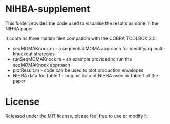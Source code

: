 # NIHBA-supplement
This folder provides the code used to visualise the results as done in the NIHBA paper

It contains three matlab files compatible with the COBRA TOOLBOX 3.0:
  * seqMOMAKnock.m     - a sequential MOMA approach for identifying multi-knockout strategies
  * runSeqMOMAKnock.m  - an example provided to run the seqMOMAKnock approach
  * plotResult.m       - code can be used to plot production envelopes
  * NIHBA data for Table 1 - original data of NIHBA used in Table 1 of the paper
  
# License
Released under the MIT license, please feel free to use or modify it.
